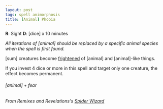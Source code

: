 ```yaml
---
layout: post
tags: spell animorphosis
title: [Animal] Phobia
---
```

**R**: Sight  **D**: [dice] x 10 minutes

_All iterations of [animal] should be replaced by a specific animal species when the spell is first found._

[sum] creatures become [frightened](https://saltygoo.github.io/2020/11/10/extra-rules/#conditions) of [animal] and [animal]-like things.

If you invest 4 dice or more in this spell and target only one creature, the effect becomes permanent.

###### [animal] + fear
###### From Remixes and Revelations's [Spider Wizard](http://www.remixesandrevelations.com/2021/03/osr-spider-wizard.html)

